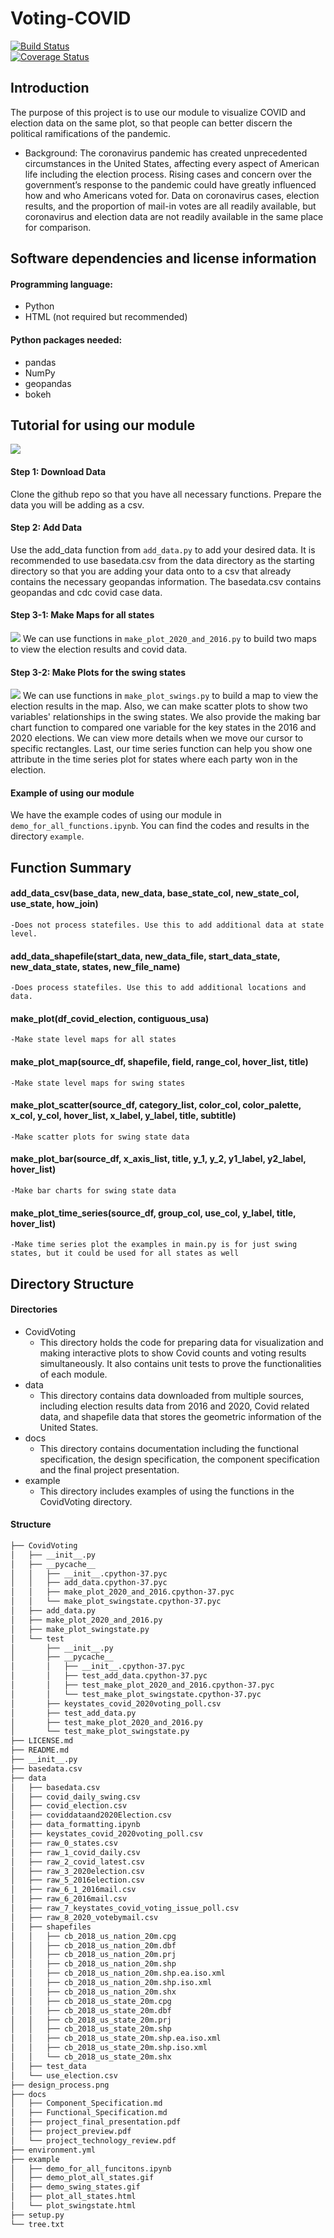 # Voting-COVID
[![Build Status](https://travis-ci.org/lindseyulmer/Voting-COVID.svg?branch=main)](https://travis-ci.org/lindseyulmer/Voting-COVID)<br /> [![Coverage Status](https://coveralls.io/repos/github/lindseyulmer/Voting-COVID/badge.svg?branch=main)](https://coveralls.io/github/lindseyulmer/Voting-COVID?branch=main)
## Introduction
The purpose of this project is to use our module to visualize COVID and election data on the same plot, so that people can better discern the political ramifications of the pandemic.
- Background: The coronavirus pandemic has created unprecedented circumstances in the United States, affecting every aspect of American life including the election process. Rising cases and concern over the government’s response to the pandemic could have greatly influenced how and who Americans voted for. Data on coronavirus cases, election results, and the proportion of mail-in votes are all readily available, but coronavirus and election data are not readily available in the same place for comparison.
## Software dependencies and license information
#### Programming language: 
- Python
- HTML (not required but recommended)
#### Python packages needed:
- pandas
- NumPy
- geopandas
- bokeh
## Tutorial for using our module
![](./design_process.png)
#### Step 1: Download Data
Clone the github repo so that you have all necessary functions.
Prepare the data you will be adding as a csv.
#### Step 2: Add Data
Use the add_data function from `add_data.py` to add your desired data. It is recommended to use basedata.csv from the data directory as the starting directory so that you are adding your data onto to a csv that already contains the necessary geopandas information. The basedata.csv contains geopandas and cdc covid case data.
#### Step 3-1: Make Maps for all states
![](example/demo_plot_all_states.gif)
We can use functions in `make_plot_2020_and_2016.py` to build two maps to view the election results and covid data.
#### Step 3-2: Make Plots for the swing states
![](example/demo_swing_states.gif)
We can use functions in `make_plot_swings.py` to build a map to view the election results in the map. Also, we can make scatter plots to show two variables' relationships in the swing states. We also provide the making bar chart function to compared one variable for the key states in the 2016 and 2020 elections. We can view more details when we move our cursor to specific rectangles. Last, our time series function can help you show one attribute in the time series plot for states where each party won in the election.
#### Example of using our module
We have the example codes of using our module in `demo_for_all_functions.ipynb`. You can find the codes and results in the directory `example`.
## Function Summary
#### add_data_csv(base_data, new_data, base_state_col, new_state_col, use_state, how_join)
    -Does not process statefiles. Use this to add additional data at state level.
#### add_data_shapefile(start_data, new_data_file, start_data_state, new_data_state, states, new_file_name)
    -Does process statefiles. Use this to add additional locations and data.
#### make_plot(df_covid_election, contiguous_usa)
    -Make state level maps for all states
#### make_plot_map(source_df, shapefile, field, range_col, hover_list, title)
    -Make state level maps for swing states
#### make_plot_scatter(source_df, category_list, color_col, color_palette, x_col, y_col, hover_list, x_label, y_label, title, subtitle)
    -Make scatter plots for swing state data
#### make_plot_bar(source_df, x_axis_list, title, y_1, y_2, y1_label, y2_label, hover_list)
    -Make bar charts for swing state data
#### make_plot_time_series(source_df, group_col, use_col, y_label, title, hover_list)
    -Make time series plot the examples in main.py is for just swing states, but it could be used for all states as well
## Directory Structure
#### Directories
- CovidVoting
    * This directory holds the code for preparing data for visualization and making interactive plots to show Covid counts and voting results simultaneously. It also contains unit tests to prove the functionalities of each module.
- data
    * This directory contains data downloaded from multiple sources, including election results data from 2016 and 2020, Covid related data, and shapefile data that stores the geometric information of the United States.
- docs
    * This directory contains documentation including the functional specification, the design specification, the component specification and the final project presentation.
- example
    * This directory includes examples of using the functions in the CovidVoting directory.
#### Structure
```bash  
├── CovidVoting
│   ├── __init__.py
│   ├── __pycache__
│   │   ├── __init__.cpython-37.pyc
│   │   ├── add_data.cpython-37.pyc
│   │   ├── make_plot_2020_and_2016.cpython-37.pyc
│   │   └── make_plot_swingstate.cpython-37.pyc
│   ├── add_data.py
│   ├── make_plot_2020_and_2016.py
│   ├── make_plot_swingstate.py
│   └── test
│       ├── __init__.py
│       ├── __pycache__
│       │   ├── __init__.cpython-37.pyc
│       │   ├── test_add_data.cpython-37.pyc
│       │   ├── test_make_plot_2020_and_2016.cpython-37.pyc
│       │   └── test_make_plot_swingstate.cpython-37.pyc
│       ├── keystates_covid_2020voting_poll.csv
│       ├── test_add_data.py
│       ├── test_make_plot_2020_and_2016.py
│       └── test_make_plot_swingstate.py
├── LICENSE.md
├── README.md
├── __init__.py
├── basedata.csv
├── data
│   ├── basedata.csv
│   ├── covid_daily_swing.csv
│   ├── covid_election.csv
│   ├── coviddataand2020Election.csv
│   ├── data_formatting.ipynb
│   ├── keystates_covid_2020voting_poll.csv
│   ├── raw_0_states.csv
│   ├── raw_1_covid_daily.csv
│   ├── raw_2_covid_latest.csv
│   ├── raw_3_2020election.csv
│   ├── raw_5_2016election.csv
│   ├── raw_6_1_2016mail.csv
│   ├── raw_6_2016mail.csv
│   ├── raw_7_keystates_covid_voting_issue_poll.csv
│   ├── raw_8_2020_votebymail.csv
│   ├── shapefiles
│   │   ├── cb_2018_us_nation_20m.cpg
│   │   ├── cb_2018_us_nation_20m.dbf
│   │   ├── cb_2018_us_nation_20m.prj
│   │   ├── cb_2018_us_nation_20m.shp
│   │   ├── cb_2018_us_nation_20m.shp.ea.iso.xml
│   │   ├── cb_2018_us_nation_20m.shp.iso.xml
│   │   ├── cb_2018_us_nation_20m.shx
│   │   ├── cb_2018_us_state_20m.cpg
│   │   ├── cb_2018_us_state_20m.dbf
│   │   ├── cb_2018_us_state_20m.prj
│   │   ├── cb_2018_us_state_20m.shp
│   │   ├── cb_2018_us_state_20m.shp.ea.iso.xml
│   │   ├── cb_2018_us_state_20m.shp.iso.xml
│   │   └── cb_2018_us_state_20m.shx
│   ├── test_data
│   └── use_election.csv
├── design_process.png
├── docs
│   ├── Component_Specification.md
│   ├── Functional_Specification.md
│   ├── project_final_presentation.pdf
│   ├── project_preview.pdf
│   └── project_technology_review.pdf
├── environment.yml
├── example
│   ├── demo_for_all_funcitons.ipynb
│   ├── demo_plot_all_states.gif
│   ├── demo_swing_states.gif
│   ├── plot_all_states.html
│   └── plot_swingstate.html
├── setup.py
└── tree.txt
```